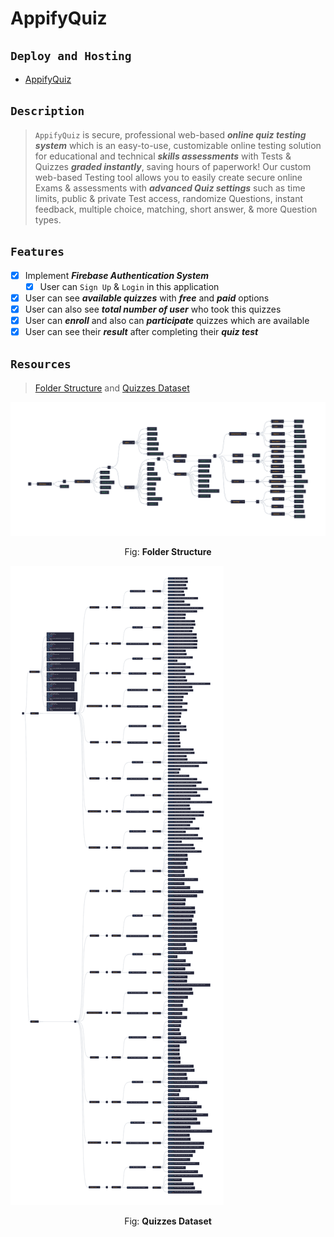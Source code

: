 # AppifyQuiz

## `Deploy and Hosting`

- [AppifyQuiz](https://appifyquiz-crescentpartha.netlify.app/ "Live-Server or Website | Deploy in Netlify")

## `Description`

> `AppifyQuiz` is secure, professional web-based ___online quiz testing system___ which is an easy-to-use, customizable online testing solution for educational and technical ___skills assessments___ with Tests & Quizzes ___graded instantly___, saving hours of paperwork! Our custom web-based Testing tool allows you to easily create secure online Exams & assessments with ___advanced Quiz settings___ such as time limits, public & private Test access, randomize Questions, instant feedback, multiple choice, matching, short answer, & more Question types.

## `Features`

- [x] Implement ___Firebase Authentication System___
  - [x] User can `Sign Up` & `Login` in this application
- [x] User can see ___available quizzes___ with ___free___ and ___paid___ options
- [x] User can also see ___total number of user___ who took this quizzes
- [x] User can ___enroll___ and also can ___participate___ quizzes which are available
- [x] User can see their ___result___ after completing their ___quiz test___

## `Resources`

> [Folder Structure](https://i.ibb.co/pRLTXk3/folder-Structure.png "Folder Structure of this project") and [Quizzes Dataset](https://i.ibb.co/2jxq52G/quizzes-dataset.png "Quizzes Dataset of this available quizzes")

[![Folder Structure](./applify-quiz/src/images/folderStructure.png "Folder Structure of this project")](https://i.ibb.co/pRLTXk3/folder-Structure.png)

<p style='text-align: center;'>Fig: <b>Folder Structure</b></P>

[![Quizzes Dataset](./applify-quiz/src/images/quizzes-dataset.png "Quizzes Dataset of this available quizzes")](https://i.ibb.co/2jxq52G/quizzes-dataset.png)

<p style='text-align: center;'>Fig: <b>Quizzes Dataset</b></P>

